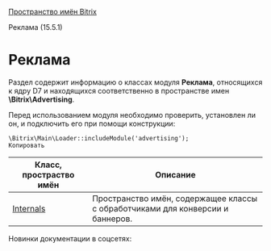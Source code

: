 [Пространство имён Bitrix](/api_d7/bitrix/index.php)

Реклама (15.5.1)

Реклама
=======

Раздел содержит информацию о классах модуля **Реклама**, относящихся к ядру D7 и находящихся соответственно в пространстве имен **\Bitrix\Advertising**.

Перед использованием модуля необходимо проверить, установлен ли он, и подключить его при помощи конструкции:

```
\Bitrix\Main\Loader::includeModule('аdvertising');
Копировать
```

| Класс, простраство имён | Описание |
| --- | --- |
| [Internals](/api_d7/bitrix/advertising/internals/index.php) | Пространство имён, содержащее классы с обработчиками для конверсии и баннеров. |

Новинки документации в соцсетях: